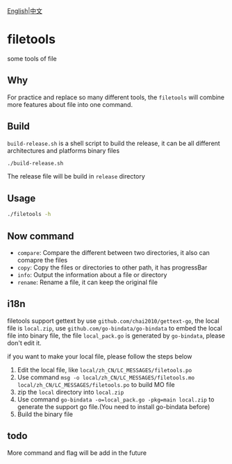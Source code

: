 [English](https://github.com/HaoKunT/filetools/blob/dev/README.md)|[中文](https://github.com/HaoKunT/filetools/blob/dev/README_zh-CN.md)
# filetools
some tools of file

## Why
For practice and replace so many different tools, the `filetools` will combine more features about file into one command.

## Build
`build-release.sh` is a shell script to build the release, it can be all different architectures and platforms binary files
``` bash
./build-release.sh
```
The release file will be build in `release` directory

## Usage
``` bash
./filetools -h
```

## Now command
- `compare`: Compare the different between two directories, it also can comapre the files
- `copy`: Copy the files or directories to other path, it has progressBar
- `info`: Output the information about a file or directory
- `rename`: Rename a file, it can keep the original file

## i18n
filetools support gettext by use `github.com/chai2010/gettext-go`, the local file is `local.zip`, use `github.com/go-bindata/go-bindata` to embed the local file into binary file, the file `local_pack.go` is generated by `go-bindata`, please don't edit it.

if you want to make your local file, please follow the steps below
1. Edit the local file, like `local/zh_CN/LC_MESSAGES/filetools.po`
2. Use command `msg -o local/zh_CN/LC_MESSAGES/filetools.mo local/zh_CN/LC_MESSAGES/filetools.po` to build MO file
3. zip the `local` directory into `local.zip`
4. Use command `go-bindata -o=local_pack.go -pkg=main local.zip` to generate the support go file.(You need to install go-bindata before)
5. Build the binary file

## todo
More command and flag will be add in the future
